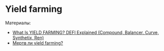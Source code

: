 # Yield farming

Материалы:

* [What Is YIELD FARMING? DEFI Explained (Compound, Balancer, Curve, Synthetix, Ren)](https://www.youtube.com/watch?v=ClnnLI1SClA)
* [Мертв ли yield farming?](https://www.youtube.com/watch?v=wTIQK3sCMvI)
